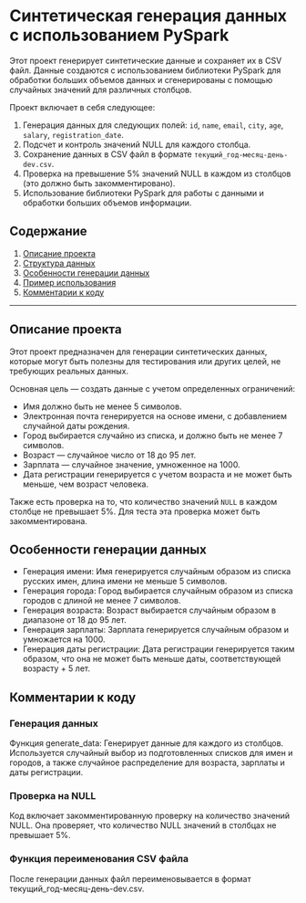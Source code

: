 # Синтетическая генерация данных с использованием PySpark

Этот проект генерирует синтетические данные и сохраняет их в CSV файл. Данные создаются с использованием библиотеки PySpark для обработки больших объемов данных и сгенерированы с помощью случайных значений для различных столбцов. 

Проект включает в себя следующее:

1. Генерация данных для следующих полей: `id`, `name`, `email`, `city`, `age`, `salary`, `registration_date`.
2. Подсчет и контроль значений NULL для каждого столбца.
3. Сохранение данных в CSV файл в формате `текущий_год-месяц-день-dev.csv`.
4. Проверка на превышение 5% значений NULL в каждом из столбцов (это должно быть закомментировано).
5. Использование библиотеки PySpark для работы с данными и обработки больших объемов информации.

## Содержание

1. [Описание проекта](#описание-проекта)
2. [Структура данных](#структура-данных)
3. [Особенности генерации данных](#особенности-генерации-данных)
4. [Пример использования](#пример-использования)
5. [Комментарии к коду](#комментарии-к-коду)

---

## Описание проекта

Этот проект предназначен для генерации синтетических данных, которые могут быть полезны для тестирования или других целей, не требующих реальных данных.

Основная цель — создать данные с учетом определенных ограничений:
- Имя должно быть не менее 5 символов.
- Электронная почта генерируется на основе имени, с добавлением случайной даты рождения.
- Город выбирается случайно из списка, и должно быть не менее 7 символов.
- Возраст — случайное число от 18 до 95 лет.
- Зарплата — случайное значение, умноженное на 1000.
- Дата регистрации генерируется с учетом возраста и не может быть меньше, чем возраст человека.

Также есть проверка на то, что количество значений `NULL` в каждом столбце не превышает 5%. Для теста эта проверка может быть закомментирована.

## Особенности генерации данных

- Генерация имени: Имя генерируется случайным образом из списка русских имен, длина имени не меньше 5 символов.
- Генерация города: Город выбирается случайным образом из списка городов с длиной не менее 7 символов.
- Генерация возраста: Возраст выбирается случайным образом в диапазоне от 18 до 95 лет.
- Генерация зарплаты: Зарплата генерируется случайным образом и умножается на 1000.
- Генерация даты регистрации: Дата регистрации генерируется таким образом, что она не может быть меньше даты, соответствующей возрасту + 5 лет.

## Комментарии к коду

### Генерация данных

Функция generate_data: Генерирует данные для каждого из столбцов. Используется случайный выбор из подготовленных списков для имен и городов, а также случайное распределение для возраста, зарплаты и даты регистрации.

### Проверка на NULL

Код включает закомментированную проверку на количество значений NULL. Она проверяет, что количество NULL значений в столбцах не превышает 5%.

### Функция переименования CSV файла

После генерации данных файл переименовывается в формат текущий_год-месяц-день-dev.csv.

